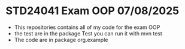 # STD24041 Exam OOP 07/08/2025 

* This repositories contains all of my code for the exam OOP
* the test are in the package Test you can run it with mvn test
* The code are in package org.example 
